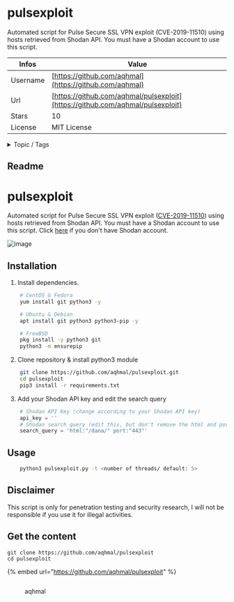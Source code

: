 # pulsexploit

Automated script for Pulse Secure SSL VPN exploit (CVE-2019-11510) using hosts retrieved from Shodan API. You must have a Shodan account to use this script.

| Infos    | Value                                                              |
| -------- | -------------------------------------------------------------------|
| Username | [https://github.com/aqhmal](https://github.com/aqhmal) |
| Url      | [https://github.com/aqhmal/pulsexploit](https://github.com/aqhmal/pulsexploit)                                               |
| Stars    | 10                                                          |
| License  | MIT License                                                        |

<details>

<summary>Topic / Tags</summary>

* exploit* information-extraction* infosec* offset* pentest-script* python3

</details>

## Readme

# pulsexploit
Automated script for Pulse Secure SSL VPN exploit ([CVE-2019-11510](https://cve.mitre.org/cgi-bin/cvename.cgi?name=CVE-2019-11510 "CVE 2019-11510")) using hosts retrieved from Shodan API. You must have a Shodan account to use this script. Click [here](https://account.shodan.io/register) if you don't have Shodan account.

![image](https://user-images.githubusercontent.com/22043590/70325539-29340b80-186d-11ea-8d28-7c1573e92c5e.png)

## Installation

1. Install dependencies.
```bash
    # CentOS & Fedora
    yum install git python3 -y

    # Ubuntu & Debian
    apt install git python3 python3-pip -y

    # FreeBSD
    pkg install -y python3 git
    python3 -m ensurepip
```

2. Clone repository & install python3 module
```bash
    git clone https://github.com/aqhmal/pulsexploit.git
    cd pulsexploit
    pip3 install -r requirements.txt
```

3. Add your Shodan API key and edit the search query
```python
    # Shodan API Key (change according to your Shodan API key)
    api_key = ''
    # Shodan search query (edit this, but don't remove the html and port)
    search_query = 'html:"/dana/" port:"443"'
```

## Usage

```bash
    python3 pulsexploit.py -t <number of threads/ default: 5>
```

## Disclaimer
This script is only for penetration testing and security research, I will not be responsible if you use it for illegal activities.


## Get the content

```
git clone https://github.com/aqhmal/pulsexploit
cd pulsexploit
```

{% embed url="https://github.com/aqhmal/pulsexploit" %}

<figure><img src="https://avatars.githubusercontent.com/u/22043590?v=4" alt=""><figcaption><p>aqhmal</p></figcaption></figure>
